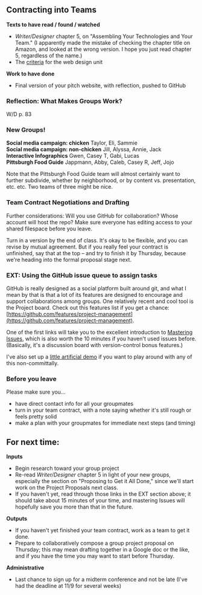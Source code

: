 ## Contracting into Teams

**Texts to have read / found / watched** 

* *Writer/Designer* chapter 5, on "Assembling Your Technologies and Your Team." (I apparently made the mistake of checking the chapter title on Amazon, and looked at the wrong version. I hope you just read chapter 5, regardless of the name.)
* The [criteria](http://bit.ly/cdm2017fall) for the web design unit

**Work to have done**

* Final version of your pitch website, with reflection, pushed to GitHub


<!--
[toc tag="h2" title="Plan for the Day"]
-->


### Reflection: What Makes Groups Work?
W/D p. 83


### New Groups!

<div class="cols-2">
<div id="team-chicken" class="alert alert-white">
<strong>Social media campaign: chicken</strong>
Taylor, Eli, Sammie
</div>
<div id="team-instagram" class="alert alert-white">
<strong>Social media campaign: non-chicken</strong>
Jill, Alyssa, Annie, Jack
</div>
<div id="team-datavis" class="alert alert-white">
<strong>Interactive Infographics</strong>
Gwen, Casey T, Gabi, Lucas
</div>
<div id="team-foodie" class="alert alert-white">
<strong>Pittsburgh Food Guide</strong>
Jappmann, Abby, Caleb, Casey R, Jeff, Jojo
</div>
</div>

Note that the Pittsburgh Food Guide team will almost certainly want to further subdivide, whether by neighborhood, or by content vs. presentation, etc. etc. Two teams of three might be nice.

### Team Contract Negotiations and Drafting


Further considerations: Will you use GitHub for collaboration? Whose account will host the repo? Make sure everyone has editing access to your shared filespace before you leave.

Turn in a version by the end of class. It's okay to be flexible, and you can revise by mutual agreement. But if you really feel your contract is unfinished, say that at the top – and try to finish it by Thursday, because we're heading into the formal proposal stage next.

### EXT: Using the GitHub issue queue to assign tasks

<!-- Remember from way back in the beginning of the semester, when we learned about Version Control Systems and why git is worth knowing? A big part of that was collaboration. -->

GitHub is really designed as a social platform built around git, and what I mean by that is that a lot of its features are designed to encourage and support collaborations among groups. One relatively recent and cool tool is the Project board. Check out this features list if you get a chance:
[https://github.com/features/project-management](https://github.com/features/project-management). 

One of the first links will take you to the excellent introduction to [Mastering Issues](https://guides.github.com/features/issues/), which is also worth the 10 minutes if you haven't used issues before. (Basically, it's a discussion board with version-control bonus features.)

I've also set up a [little artificial demo](https://github.com/benmiller314/cdm-demo2/projects/1) if you want to play around with any of this non-committally.


### Before you leave

Please make sure you...

* have direct contact info for all your groupmates
* turn in your team contract, with a note saying whether it's still rough or feels pretty solid
* make a plan with your groupmates for immediate next steps (and timing)

## For next time:

**Inputs**
* Begin research toward your group project
* Re-read *Writer/Designer* chapter 5 in light of your new groups, especially the section on "Proposing to Get it All Done," since we'll start work on the Project Proposals next class.
* If you haven't yet, read through those links in the EXT section above; it should take about 15 minutes of your time, and mastering Issues will hopefully save you more than that in the future.

**Outputs**
* If you haven't yet finished your team contract, work as a team to get it done. 
* Prepare to collaboratively compose a group project proposal on Thursday; this may mean drafting together in a Google doc or the like, and if you have the time you may want to start before Thursday.

**Administrative**
* Last chance to sign up for a midterm conference and not be late (I've had the deadline at 11/9 for several weeks)
